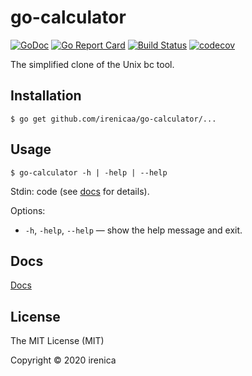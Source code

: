 # go-calculator

[![GoDoc](https://godoc.org/github.com/irenicaa/go-calculator?status.svg)](https://godoc.org/github.com/irenicaa/go-calculator)
[![Go Report Card](https://goreportcard.com/badge/github.com/irenicaa/go-calculator)](https://goreportcard.com/report/github.com/irenicaa/go-calculator)
[![Build Status](https://travis-ci.org/irenicaa/go-calculator.svg?branch=master)](https://travis-ci.org/irenicaa/go-calculator)
[![codecov](https://codecov.io/gh/irenicaa/go-calculator/branch/master/graph/badge.svg)](https://codecov.io/gh/irenicaa/go-calculator)

The simplified clone of the Unix bc tool.

## Installation

```
$ go get github.com/irenicaa/go-calculator/...
```

## Usage

```
$ go-calculator -h | -help | --help
```

Stdin: code (see [docs](docs/) for details).

Options:

- `-h`, `-help`, `--help` &mdash; show the help message and exit.

## Docs

[Docs](docs/)

## License

The MIT License (MIT)

Copyright &copy; 2020 irenica
